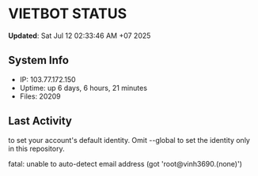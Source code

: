# VIETBOT STATUS
**Updated**: Sat Jul 12 02:33:46 AM +07 2025

## System Info
- IP: 103.77.172.150
- Uptime: up 6 days, 6 hours, 21 minutes
- Files: 20209

## Last Activity

to set your account's default identity.
Omit --global to set the identity only in this repository.

fatal: unable to auto-detect email address (got 'root@vinh3690.(none)')
